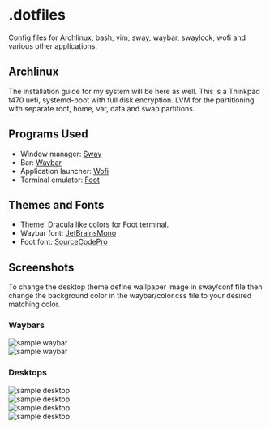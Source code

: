 # .dotfiles
Config files for Archlinux, bash, vim, sway,
waybar, swaylock, wofi and various other applications. 

## Archlinux
The installation guide for my system will be here as well. This is a Thinkpad t470
uefi, systemd-boot with full disk encryption. LVM for the partitioning with 
separate root, home, var, data and swap partitions.

## Programs Used
- Window manager: [Sway](https://github.com/swaywm/sway)
- Bar: [Waybar](https://github.com/Alexays/Waybar)
- Application launcher: [Wofi](https://hg.sr.ht/~scoopta/wofi)
- Terminal emulator: [Foot](https://codeberg.org/dnkl/foot)

## Themes and Fonts
- Theme: Dracula like colors for Foot terminal.
- Waybar font: [JetBrainsMono](https://archlinux.org/packages/community/any/ttf-jetbrains-mono/)
- Foot font: [SourceCodePro](https://archlinux.org/packages/extra/any/adobe-source-code-pro-fonts/)

## Screenshots
To change the desktop theme define wallpaper image in sway/conf file then change 
the background color in the waybar/color.css file
to your desired matching color.

### Waybars
![sample waybar](https://github.com/tim3dman/.dotfiles/blob/main/Screenshots/screenshot_2021-11-16_07-39-12_708754889.png)
<br/>
![sample waybar](https://github.com/tim3dman/.dotfiles/blob/main/Screenshots/screenshot_2021-11-15_22-25-02_641878534.png)
<br/>
### Desktops
![sample desktop](https://github.com/tim3dman/.dotfiles/blob/main/Screenshots/screenshot_2021-11-15_08-23-25_264575588.png)
<br/>
![sample desktop](https://github.com/tim3dman/.dotfiles/blob/main/Screenshots/screenshot_2021-11-05_21-57-44_219301240.png)
<br/>
![sample desktop](https://github.com/tim3dman/.dotfiles/blob/main/Screenshots/screenshot_2021-10-27_06-40-20_483919216.png)
<br/>
![sample desktop](https://github.com/tim3dman/.dotfiles/blob/main/Screenshots/screenshot_2021-10-27_06-50-50_028078689.png)
